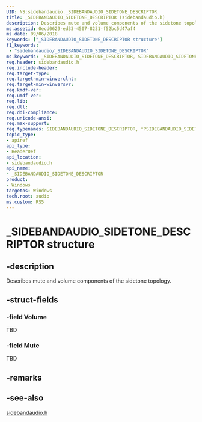 ```yaml
---
UID: NS:sidebandaudio._SIDEBANDAUDIO_SIDETONE_DESCRIPTOR
title: _SIDEBANDAUDIO_SIDETONE_DESCRIPTOR (sidebandaudio.h)
description: Describes mute and volume components of the sidetone topology. 
ms.assetid: 0ecd0629-ed33-4507-8231-f52bc5d47af4
ms.date: 09/06/2018
keywords: ["_SIDEBANDAUDIO_SIDETONE_DESCRIPTOR structure"]
f1_keywords:
 - "sidebandaudio/_SIDEBANDAUDIO_SIDETONE_DESCRIPTOR"
ms.keywords: _SIDEBANDAUDIO_SIDETONE_DESCRIPTOR, SIDEBANDAUDIO_SIDETONE_DESCRIPTOR, *PSIDEBANDAUDIO_SIDETONE_DESCRIPTOR, 
req.header: sidebandaudio.h
req.include-header:
req.target-type:
req.target-min-winverclnt:
req.target-min-winversvr:
req.kmdf-ver:
req.umdf-ver:
req.lib:
req.dll:
req.ddi-compliance:
req.unicode-ansi:
req.max-support:
req.typenames: SIDEBANDAUDIO_SIDETONE_DESCRIPTOR, *PSIDEBANDAUDIO_SIDETONE_DESCRIPTOR
topic_type: 
- apiref
api_type: 
- HeaderDef
api_location: 
- sidebandaudio.h
api_name: 
- _SIDEBANDAUDIO_SIDETONE_DESCRIPTOR
product:
- Windows
targetos: Windows
tech.root: audio
ms.custom: RS5
---
```


# _SIDEBANDAUDIO_SIDETONE_DESCRIPTOR structure

## -description
Describes mute and volume components of the sidetone topology.


## -struct-fields

### -field Volume
TBD
 
### -field Mute
TBD 

## -remarks

## -see-also
[sidebandaudio.h](index.md)

